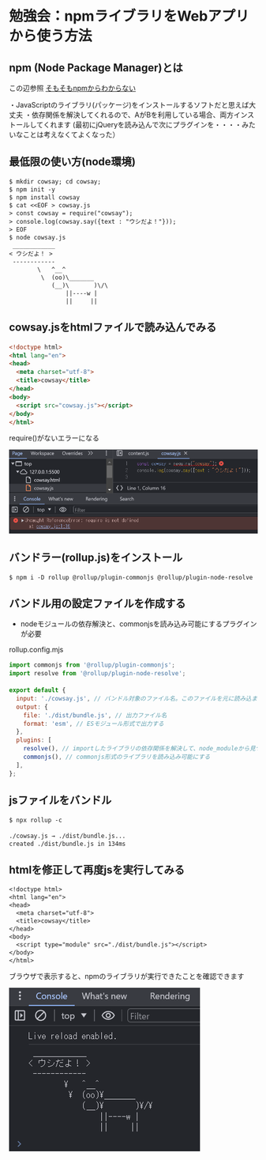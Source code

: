 # 勉強会：npmライブラリをWebアプリから使う方法

## npm (Node Package Manager)とは

この辺参照
[そもそもnpmからわからない](https://zenn.dev/antez/articles/a9d9d12178b7b2)

・JavaScriptのライブラリ(パッケージ)をインストールするソフトだと思えば大丈夫
・依存関係を解決してくれるので、AがBを利用している場合、両方インストールしてくれます
  (最初にjQueryを読み込んで次にプラグインを・・・・みたいなことは考えなくてよくなった）

## 最低限の使い方(node環境)
```
$ mkdir cowsay; cd cowsay;
$ npm init -y
$ npm install cowsay
$ cat <<EOF > cowsay.js
> const cowsay = require("cowsay");
> console.log(cowsay.say({text : "ウシだよ！"}));
> EOF
$ node cowsay.js
 ____________
< ウシだよ！ >
 ------------
        \   ^__^
         \  (oo)\_______
            (__)\       )\/\
                ||----w |
                ||     ||
```


## cowsay.jsをhtmlファイルで読み込んでみる

```html
<!doctype html>
<html lang="en">
<head>
  <meta charset="utf-8">
  <title>cowsay</title>
</head>
<body>
  <script src="cowsay.js"></script>
</body>
</html>
```

require()がないエラーになる

![img01](image.png)


## バンドラー(rollup.js)をインストール
```
$ npm i -D rollup @rollup/plugin-commonjs @rollup/plugin-node-resolve
```

## バンドル用の設定ファイルを作成する

* nodeモジュールの依存解決と、commonjsを読み込み可能にするプラグインが必要

rollup.config.mjs
```js
import commonjs from '@rollup/plugin-commonjs';
import resolve from '@rollup/plugin-node-resolve';

export default {
  input: './cowsay.js', // バンドル対象のファイル名。このファイルを元に読み込まれているjsを探してまとめる
  output: {
    file: './dist/bundle.js', // 出力ファイル名
    format: 'esm', // ESモジュール形式で出力する
  },
  plugins: [
    resolve(), // importしたライブラリの依存関係を解決して、node_moduleから見つける
    commonjs(), // commonjs形式のライブラリを読み込み可能にする
  ],
};
```

## jsファイルをバンドル
```
$ npx rollup -c

./cowsay.js → ./dist/bundle.js...
created ./dist/bundle.js in 134ms
```

## htmlを修正して再度jsを実行してみる

```
<!doctype html>
<html lang="en">
<head>
  <meta charset="utf-8">
  <title>cowsay</title>
</head>
<body>
  <script type="module" src="./dist/bundle.js"></script>
</body>
</html>
```

ブラウザで表示すると、npmのライブラリが実行できたことを確認できます

![alt text](image-1.png)
